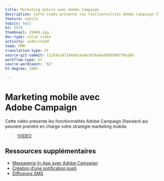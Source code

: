 ```yaml
---
title: Marketing mobile avec Adobe Campaign
description: Cette vidéo présente les fonctionnalités Adobe Campaign Standard qui peuvent prendre en charge votre stratégie marketing mobile.
feature: mobile
topics: null
kt: 3976
thumbnail: 29468.jpg
doc-type: value video
activity: understand
team: PMM
translation-type: ht
source-git-commit: 11263e247184ddc6a8e3df6a8ed0899907fbb366
workflow-type: ht
source-wordcount: '52'
ht-degree: 100%

---
```



# Marketing mobile avec Adobe Campaign

Cette vidéo présente les fonctionnalités Adobe Campaign Standard qui peuvent prendre en charge votre stratégie marketing mobile.

>[!VIDEO](https://video.tv.adobe.com/v/29468?quality=12)

## Ressources supplémentaires

* [Messagerie In-App avec Adobe Campaign](/help/communication-channels/mobile/in-app/in-app-message-overview.md)
* [Création d’une notification push](/help/communication-channels/mobile/push-notifications/creating-a-push-notification.md)
* [Diffusions SMS](/help/communication-channels/mobile/sms/sms-delivery.md)

